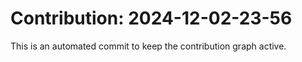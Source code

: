# Contribution: 2024-12-02-23-56
This is an automated commit to keep the contribution graph active.

